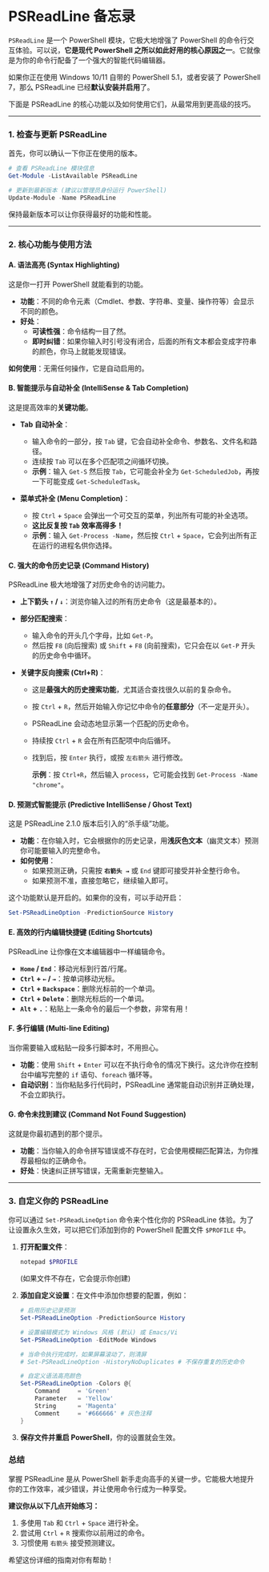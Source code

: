 # PSReadLine 备忘录

`PSReadLine` 是一个 PowerShell 模块，它极大地增强了 PowerShell 的命令行交互体验。可以说，**它是现代 PowerShell 之所以如此好用的核心原因之一**。它就像是为你的命令行配备了一个强大的智能代码编辑器。

如果你正在使用 Windows 10/11 自带的 PowerShell 5.1，或者安装了 PowerShell 7，那么 PSReadLine 已经**默认安装并启用**了。

下面是 PSReadLine 的核心功能以及如何使用它们，从最常用到更高级的技巧。

---

### 1. 检查与更新 PSReadLine

首先，你可以确认一下你正在使用的版本。

```powershell
# 查看 PSReadLine 模块信息
Get-Module -ListAvailable PSReadLine

# 更新到最新版本 (建议以管理员身份运行 PowerShell)
Update-Module -Name PSReadLine
```

保持最新版本可以让你获得最好的功能和性能。

---

### 2. 核心功能与使用方法

#### **A. 语法高亮 (Syntax Highlighting)**

这是你一打开 PowerShell 就能看到的功能。

* **功能**：不同的命令元素（Cmdlet、参数、字符串、变量、操作符等）会显示不同的颜色。
* **好处**：
  * **可读性强**：命令结构一目了然。
  * **即时纠错**：如果你输入时引号没有闭合，后面的所有文本都会变成字符串的颜色，你马上就能发现错误。

**如何使用**：无需任何操作，它是自动启用的。

#### **B. 智能提示与自动补全 (IntelliSense & Tab Completion)**

这是提高效率的**关键功能**。

* **Tab 自动补全**：
  * 输入命令的一部分，按 `Tab` 键，它会自动补全命令、参数名、文件名和路径。
  * 连续按 `Tab` 可以在多个匹配项之间循环切换。
  * **示例**：输入 `Get-S` 然后按 `Tab`，它可能会补全为 `Get-ScheduledJob`，再按一下可能变成 `Get-ScheduledTask`。

* **菜单式补全 (Menu Completion)**：
  * 按 `Ctrl` + `Space` 会弹出一个可交互的菜单，列出所有可能的补全选项。
  * **这比反复按 `Tab` 效率高得多！**
  * **示例**：输入 `Get-Process -Name`，然后按 `Ctrl` + `Space`，它会列出所有正在运行的进程名供你选择。

#### **C. 强大的命令历史记录 (Command History)**

PSReadLine 极大地增强了对历史命令的访问能力。

* **上下箭头 `↑` / `↓`**：浏览你输入过的所有历史命令（这是最基本的）。

* **部分匹配搜索**：
  * 输入命令的开头几个字母，比如 `Get-P`。
  * 然后按 `F8` (向后搜索) 或 `Shift` + `F8` (向前搜索)，它只会在以 `Get-P` 开头的历史命令中循环。

* **关键字反向搜索 (Ctrl+R)**：
  * 这是**最强大的历史搜索功能**，尤其适合查找很久以前的复杂命令。
  * 按 `Ctrl` + `R`，然后开始输入你记忆中命令的**任意部分**（不一定是开头）。
  * PSReadLine 会动态地显示第一个匹配的历史命令。
  * 持续按 `Ctrl` + `R` 会在所有匹配项中向后循环。
  * 找到后，按 `Enter` 执行，或按 `左右箭头` 进行修改。

    **示例**：按 `Ctrl+R`，然后输入 `process`，它可能会找到 `Get-Process -Name "chrome"`。

#### **D. 预测式智能提示 (Predictive IntelliSense / Ghost Text)**

这是 PSReadLine 2.1.0 版本后引入的“杀手级”功能。

* **功能**：在你输入时，它会根据你的历史记录，用**浅灰色文本**（幽灵文本）预测你可能要输入的完整命令。
* **如何使用**：
  * 如果预测正确，只需按 **`右箭头 →`** 或 `End` 键即可接受并补全整行命令。
  * 如果预测不准，直接忽略它，继续输入即可。

这个功能默认是开启的。如果你的没有，可以手动开启：

```powershell
Set-PSReadLineOption -PredictionSource History
```

#### **E. 高效的行内编辑快捷键 (Editing Shortcuts)**

PSReadLine 让你像在文本编辑器中一样编辑命令。

* **`Home` / `End`**：移动光标到行首/行尾。
* **`Ctrl` + `←` / `→`**：按单词移动光标。
* **`Ctrl` + `Backspace`**：删除光标前的一个单词。
* **`Ctrl` + `Delete`**：删除光标后的一个单词。
* **`Alt` + `.`**：粘贴上一条命令的最后一个参数，非常有用！

#### **F. 多行编辑 (Multi-line Editing)**

当你需要输入或粘贴一段多行脚本时，不用担心。

* **功能**：使用 `Shift` + `Enter` 可以在不执行命令的情况下换行。这允许你在控制台中编写完整的 `if` 语句、`foreach` 循环等。
* **自动识别**：当你粘贴多行代码时，PSReadLine 通常能自动识别并正确处理，不会立即执行。

#### **G. 命令未找到建议 (Command Not Found Suggestion)**

这就是你最初遇到的那个提示。

* **功能**：当你输入的命令拼写错误或不存在时，它会使用模糊匹配算法，为你推荐最相似的正确命令。
* **好处**：快速纠正拼写错误，无需重新完整输入。

---

### 3. 自定义你的 PSReadLine

你可以通过 `Set-PSReadLineOption` 命令来个性化你的 PSReadLine 体验。为了让设置永久生效，可以把它们添加到你的 PowerShell 配置文件 `$PROFILE` 中。

1. **打开配置文件**：

    ```powershell
    notepad $PROFILE
    ```

    (如果文件不存在，它会提示你创建)

2. **添加自定义设置**：在文件中添加你想要的配置，例如：

    ```powershell
    # 启用历史记录预测
    Set-PSReadLineOption -PredictionSource History

    # 设置编辑模式为 Windows 风格 (默认) 或 Emacs/Vi
    Set-PSReadLineOption -EditMode Windows

    # 当命令执行完成时，如果屏幕滚动了，则清屏
    # Set-PSReadLineOption -HistoryNoDuplicates # 不保存重复的历史命令

    # 自定义语法高亮颜色
    Set-PSReadLineOption -Colors @{
        Command     = 'Green'
        Parameter   = 'Yellow'
        String      = 'Magenta'
        Comment     = '#666666' # 灰色注释
    }
    ```

3. **保存文件并重启 PowerShell**，你的设置就会生效。

### 总结

掌握 PSReadLine 是从 PowerShell 新手走向高手的关键一步。它能极大地提升你的工作效率，减少错误，并让使用命令行成为一种享受。

**建议你从以下几点开始练习：**

1. 多使用 `Tab` 和 `Ctrl` + `Space` 进行补全。
2. 尝试用 `Ctrl` + `R` 搜索你以前用过的命令。
3. 习惯使用 `右箭头` 接受预测建议。

希望这份详细的指南对你有帮助！

